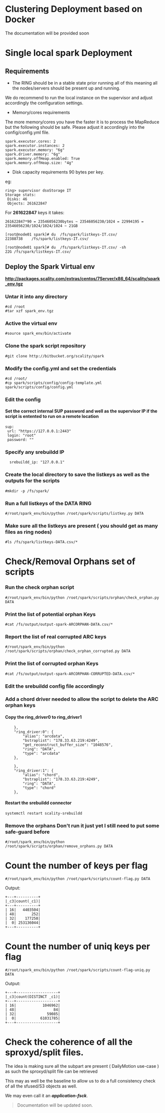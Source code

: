 
# Clustering Deployment based on Docker

The documentation will be provided soon

# Single local spark Deployment

## Requirements

* The RING should be in a stable state prior running all of this meaning all the nodes/servers should be present up and running.

We do recommend to run the local instance on the supervisor and adjust accordingly the configuration settings.

* Memory/cores requirements

The more memory/cores you have the faster it is to process the MapReduce but the following should be safe.
Please adjust it accordingly into the config/config.yml file.

```
spark.executor.cores: 2
spark.executor.instances: 2
spark.executor.memory: "6g"
spark.driver.memory: "6g"
spark.memory.offHeap.enabled: True
spark.memory.offHeap.size: "4g"
```

* Disk capacity requirements
90 bytes per key.

eg:
```
ring> supervisor dsoStorage IT
Storage stats:
 Disks: 46
 Objects: 261622847
```

For **261622847** keys it takes:
```
261622847*90 = 23546056230bytes ~ 23546056230/1024 = 22994195 = 23546056230/1024/1024/1024 ~ 21GB
```

```
[root@node01 spark]# du  /fs/spark/listkeys-IT.csv/
22388738	/fs/spark/listkeys-IT.csv/
```
```
[root@node01 spark]# du  /fs/spark/listkeys-IT.csv/ -sh
22G	/fs/spark/listkeys-IT.csv/
```


## Deploy the Spark Virtual env
**http://packages.scality.com/extras/centos/7Server/x86_64/scality/spark_env.tgz**

### Untar it into any directory
```
#cd /root 
#tar xzf spark_env.tgz
```

### Active the virtual env
```
#source spark_env/bin/activate 
```

### Clone the spark script repository
```
#git clone http://bitbucket.org/scality/spark
```

### Modify the config.yml and set the credentials
```
#cd /root/
#cp spark/scripts/config/config-template.yml spark/scripts/config/config.yml
```

### Edit the config

#### Set the correct internal SUP password and well as the supervisor IP if the script is entented to run on a remote location
```
sup:
 url: "https://127.0.0.1:2443"
 login: "root"
 password: ""
```

### Specify any srebuildd IP
```
  srebuildd_ip: "127.0.0.1"
```

### Create the local directory to save the listkeys as well as the outputs for the scripts
```
#mkdir -p /fs/spark/
```

### Run a full listkeys of the DATA RING
```
#/root/spark_env/bin/python /root/spark/scripts/listkey.py DATA
```

### Make sure all the listkeys are present ( you should get as many files as ring nodes)
```
#ls /fs/spark/listkeys-DATA.csv/*
```


# Check/Removal Orphans set of scripts

### Run the check orphan script
```
#/root/spark_env/bin/python /root/spark/scripts/orphan/check_orphan.py DATA
```

### Print the list of potential orphan Keys
```
#cat /fs/output/output-spark-ARCORPHAN-DATA.csv/*
```

### Report the list of real corrupted ARC keys
```
#/root/spark_env/bin/python /root/spark/scripts/orphan/check_orphan_corrupted.py DATA
```

### Print the list of corrupted orphan Keys
```
#cat /fs/output/output-spark-ARCORPHAN-CORRUPTED-DATA.csv/*
```

### Edit the srebuildd config file accordingly 
### Add a chord driver needed to allow the script to delete the ARC orphan keys
#### Copy the ring_driver0 to ring_driver1

```
    },
    "ring_driver:0": {
        "alias": "arcdata",
        "bstraplist": "178.33.63.219:4249",
        "get_reconstruct_buffer_size": "1048576",
        "ring": "DATA",
        "type": "arcdata"
    },
```
```
    },
    "ring_driver:1": {
        "alias": "chord",
        "bstraplist": "178.33.63.219:4249",
        "ring": "DATA",
        "type": "chord"
    },
```

#### Restart the srebuildd connector
```
systemctl restart scality-srebuildd
```

### Remove the orphans **Don't run it just yet I still need to put some safe-guard before**
```
#/root/spark_env/bin/python /root/spark/scripts/orphan/remove_orphans.py DATA
```

# Count the number of keys per flag
```
#/root/spark_env/bin/python /root/spark/scripts/count-flag.py DATA
```
Output:
```
+---+----------+
|_c3|count(_c1)|
+---+----------+
| 16|   4403504|
| 48|       252|
| 32|    177258|
|  0| 253136044|
+---+----------+
```

# Count the number of uniq keys per flag

```
#/root/spark_env/bin/python /root/spark/scripts/count-flag-uniq.py DATA
```

Output:
```
+---+-------------------+
|_c3|count(DISTINCT _c1)|
+---+-------------------+
| 16|            1046962|
| 48|                 84|
| 32|              59085|
|  0|           61031785|
+---+-------------------+
```

# Check the coherence of all the sproxyd/split files.

The idea is making sure all the subpart are present ( DailyMotion use-case ) as such the sproxyd/split file can be retrieved

This may as well be the baseline to allow us to do a full consistency check of all the sfused/S3 objects as well.

We may even call it an ***application-fsck***.

> Documentation will be updated soon.


